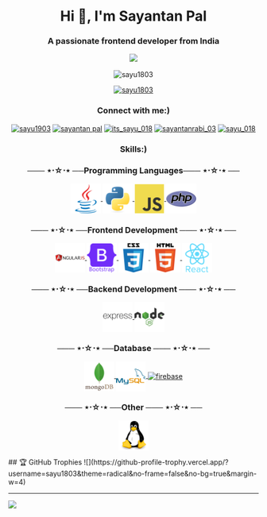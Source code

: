 <h1 align="center">Hi 👋, I'm Sayantan Pal</h1>
<h3 align="center">A passionate frontend developer from India</h3>
<div align="center">
    <img src="https://user-images.githubusercontent.com/74038190/235224431-e8c8c12e-6826-47f1-89fb-2ddad83b3abf.gif" width="300">
</div>

<p align="center" > <img src="https://komarev.com/ghpvc/?username=sayu1803&label=Profile%20views&color=0e75b6&style=flat" alt="sayu1803" /> </p>

<p align="center"> <a href="https://github.com/ryo-ma/github-profile-trophy"><img src="https://github-profile-trophy.vercel.app/?username=sayu1803" alt="sayu1803" /></a> </p>

<h3 align="center">Connect with me:)</h3>
<p align="center">
<a href="https://twitter.com/sayu1903" target="blank"><img align="center" src="https://raw.githubusercontent.com/rahuldkjain/github-profile-readme-generator/master/src/images/icons/Social/twitter.svg" alt="sayu1903" height="30" width="40" /></a>
<a href="https://linkedin.com/in/sayantan pal" target="blank"><img align="center" src="https://raw.githubusercontent.com/rahuldkjain/github-profile-readme-generator/master/src/images/icons/Social/linked-in-alt.svg" alt="sayantan pal" height="30" width="40" /></a>
<a href="https://instagram.com/its_sayu_018" target="blank"><img align="center" src="https://raw.githubusercontent.com/rahuldkjain/github-profile-readme-generator/master/src/images/icons/Social/instagram.svg" alt="its_sayu_018" height="30" width="40" /></a>
<a href="https://www.hackerrank.com/sayantanrabi_03" target="blank"><img align="center" src="https://raw.githubusercontent.com/rahuldkjain/github-profile-readme-generator/master/src/images/icons/Social/hackerrank.svg" alt="sayantanrabi_03" height="30" width="40" /></a>
<a href="https://www.leetcode.com/sayu_018" target="blank"><img align="center" src="https://raw.githubusercontent.com/rahuldkjain/github-profile-readme-generator/master/src/images/icons/Social/leet-code.svg" alt="sayu_018" height="30" width="40" /></a>
</p>

<h3 align="center">Skills:)</h3>

<h3 align="center">─── ⋆⋅☆⋅⋆ ──Programming Languages─── ⋆⋅☆⋅⋆ ──</h3>
<p align="center">
    <a href="https://www.java.com" target="_blank" rel="noreferrer"> <img align="center" src="https://raw.githubusercontent.com/devicons/devicon/master/icons/java/java-original.svg" alt="java" width="60" height="60"/> </a> 
    <a href="https://www.python.org" target="_blank" rel="noreferrer"> <img align="center" src="https://raw.githubusercontent.com/devicons/devicon/master/icons/python/python-original.svg" alt="python" width="60" height="60"/> </a> 
    <a href="https://developer.mozilla.org/en-US/docs/Web/JavaScript" target="_blank" rel="noreferrer"> <img align="center" src="https://raw.githubusercontent.com/devicons/devicon/master/icons/javascript/javascript-original.svg" alt="javascript" width="60" height="60"/> </a> 
    <a href="https://www.php.net" target="_blank" rel="noreferrer"> <img align="center" src="https://raw.githubusercontent.com/devicons/devicon/master/icons/php/php-original.svg" alt="php" width="60" height="60"/> </a>

<h3 align="center">─── ⋆⋅☆⋅⋆ ──Frontend Development ─── ⋆⋅☆⋅⋆ ──</h3>    
<p align="center">
    <a href="https://angular.io" target="_blank" rel="noreferrer"> <img align="center" src="https://raw.githubusercontent.com/devicons/devicon/master/icons/angularjs/angularjs-original-wordmark.svg" alt="angularjs" width="60" height="60"/> </a> 
    <a href="https://getbootstrap.com" target="_blank" rel="noreferrer"> <img align="center" src="https://raw.githubusercontent.com/devicons/devicon/master/icons/bootstrap/bootstrap-plain-wordmark.svg" alt="bootstrap" width="60" height="60"/> </a> 
    <a href="https://www.w3schools.com/css/" target="_blank" rel="noreferrer"> <img align="center" src="https://raw.githubusercontent.com/devicons/devicon/master/icons/css3/css3-original-wordmark.svg" alt="css3" width="60" height="60"/> </a> 
    <a href="https://www.w3.org/html/" target="_blank" rel="noreferrer"> <img align="center" src="https://raw.githubusercontent.com/devicons/devicon/master/icons/html5/html5-original-wordmark.svg" alt="html5" width="60" height="60"/> </a> 
    <a href="https://reactjs.org/" target="_blank" rel="noreferrer"> <img align="center" src="https://raw.githubusercontent.com/devicons/devicon/master/icons/react/react-original-wordmark.svg" alt="react" width="60" height="60"/> </a>
</p>

<h3 align="center">─── ⋆⋅☆⋅⋆ ──Backend Development ─── ⋆⋅☆⋅⋆ ──</h3> 
<p align="center"><a href="https://expressjs.com" target="_blank" rel="noreferrer"> <img align="center" src="https://raw.githubusercontent.com/devicons/devicon/master/icons/express/express-original-wordmark.svg" alt="express" width="60" height="60"/> </a>
    <a href="https://nodejs.org" target="_blank" rel="noreferrer"> <img align="center" src="https://raw.githubusercontent.com/devicons/devicon/master/icons/nodejs/nodejs-original-wordmark.svg" alt="nodejs" width="60" height="60"/> </a> 
</p>
<h3 align="center">─── ⋆⋅☆⋅⋆ ──Database ─── ⋆⋅☆⋅⋆ ──</h3>     
<p align="center">
    <a href="https://www.mongodb.com/" target="_blank" rel="noreferrer"> <img align="center" src="https://raw.githubusercontent.com/devicons/devicon/master/icons/mongodb/mongodb-original-wordmark.svg" alt="mongodb" width="60" height="60"/> </a> 
    <a href="https://www.mysql.com/" target="_blank" rel="noreferrer"> <img align="center" src="https://raw.githubusercontent.com/devicons/devicon/master/icons/mysql/mysql-original-wordmark.svg" alt="mysql" width="60" height="60"/> </a>
    <a href="https://firebase.google.com/" target="_blank" rel="noreferrer"> <img align="center" src="https://www.vectorlogo.zone/logos/firebase/firebase-icon.svg" alt="firebase" width="60" height="60"/> </a> 
<h3 align="center">─── ⋆⋅☆⋅⋆ ──Other ─── ⋆⋅☆⋅⋆ ──</h3>    
<p align="center">
    <a href="https://www.linux.org/" target="_blank" rel="noreferrer"> <img align="center" src="https://raw.githubusercontent.com/devicons/devicon/master/icons/linux/linux-original.svg" alt="linux" width="60" height="60"/> </a> 
</p>
## 🏆 GitHub Trophies
![](https://github-profile-trophy.vercel.app/?username=sayu1803&theme=radical&no-frame=false&no-bg=true&margin-w=4)

---
[![](https://visitcount.itsvg.in/api?id=sayu1803&icon=0&color=9)](https://visitcount.itsvg.in)
</p>




